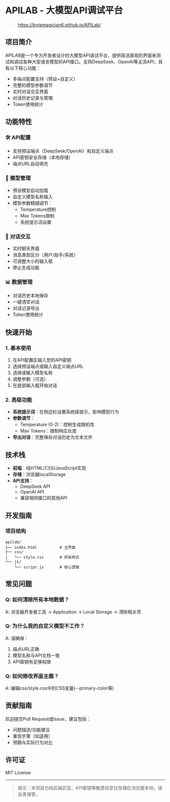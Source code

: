 # APILAB - 大模型API调试平台

> https://bytemagician6.github.io/APILab/

## 项目简介

APILAB是一个专为开发者设计的大模型API调试平台，提供简洁直观的界面来测试和调试各种大型语言模型的API接口。支持DeepSeek、OpenAI等主流API，具有以下核心功能：

- 多端点配置支持（预设+自定义）
- 完整的模型参数调节
- 实时对话交互界面
- 对话历史记录与管理
- Token使用统计

## 功能特性

### 🛠️ API配置
- 支持预设端点（DeepSeek/OpenAI）和自定义端点
- API密钥安全存储（本地存储）
- 端点URL自动填充

### 🤖 模型管理
- 预设模型自动加载
- 自定义模型名称输入
- 模型参数精细调节：
  - Temperature控制
  - Max Tokens限制
  - 系统提示词设置

### 💬 对话交互
- 实时聊天界面
- 消息类型区分（用户/助手/系统）
- 可调整大小的输入框
- 停止生成功能

### 📊 数据管理
- 对话历史本地保存
- 一键清空对话
- 对话记录导出
- Token使用统计

## 快速开始

### 1. 基本使用
1. 在API配置区输入您的API密钥
2. 选择预设端点或输入自定义端点URL
3. 选择或输入模型名称
4. 调整参数（可选）
5. 在底部输入框开始对话

### 2. 高级功能
- **系统提示词**：在侧边栏设置系统级提示，影响模型行为
- **参数调节**：
  - Temperature (0-2)：控制生成随机性
  - Max Tokens：限制响应长度
- **导出对话**：完整保存对话历史为文本文件

## 技术栈

- **前端**：纯HTML/CSS/JavaScript实现
- **存储**：浏览器localStorage
- **API支持**：
  - DeepSeek API
  - OpenAI API
  - 兼容相同接口的其他API

## 开发指南

### 项目结构
```
apilab/
├── index.html          # 主界面
├── css/
│   └── style.css       # 所有样式
└── js/
    └── script.js       # 核心逻辑
```


## 常见问题

### Q: 如何清除所有本地数据？
A: 浏览器开发者工具 → Application → Local Storage → 清除相关项

### Q: 为什么我的自定义模型不工作？
A: 请确保：
1. 端点URL正确
2. 模型名称与API文档一致
3. API密钥有足够权限

### Q: 如何修改界面主题？
A: 编辑css/style.css中的CSS变量(--primary-color等)

## 贡献指南

欢迎提交Pull Request或Issue，建议包括：
- 问题描述/功能建议
- 重现步骤（如适用）
- 预期与实际行为对比

## 许可证

MIT License

---

> 提示：本项目为纯前端实现，API密钥等敏感信息仅存储在浏览器本地，请妥善保管。
